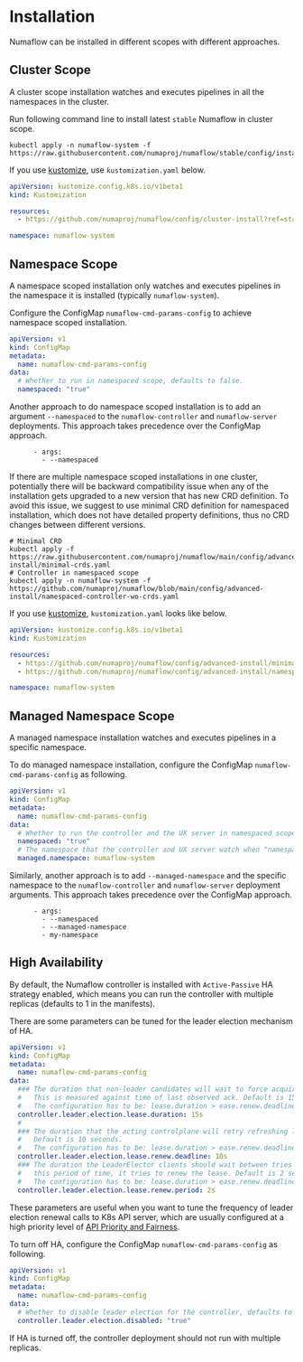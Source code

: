 # Installation

Numaflow can be installed in different scopes with different approaches.

## Cluster Scope

A cluster scope installation watches and executes pipelines in all the namespaces in the cluster.

Run following command line to install latest `stable` Numaflow in cluster scope.

```shell
kubectl apply -n numaflow-system -f https://raw.githubusercontent.com/numaproj/numaflow/stable/config/install.yaml
```

If you use [kustomize](https://kustomize.io/), use `kustomization.yaml` below.

```yaml
apiVersion: kustomize.config.k8s.io/v1beta1
kind: Kustomization

resources:
  - https://github.com/numaproj/numaflow/config/cluster-install?ref=stable # Or specify a version

namespace: numaflow-system
```

## Namespace Scope

A namespace scoped installation only watches and executes pipelines in the namespace it is installed (typically `numaflow-system`).

Configure the ConfigMap `numaflow-cmd-params-config` to achieve namespace scoped installation.

```yaml
apiVersion: v1
kind: ConfigMap
metadata:
  name: numaflow-cmd-params-config
data:
  # Whether to run in namespaced scope, defaults to false.
  namespaced: "true"
```

Another approach to do namespace scoped installation is to add an argument `--namespaced` to the `numaflow-controller` and `numaflow-server` deployments. This approach takes precedence over the ConfigMap approach.

```
      - args:
        - --namespaced
```

If there are multiple namespace scoped installations in one cluster, potentially there will be backward compatibility issue when any of the installation gets upgraded to a new version that has new CRD definition. To avoid this issue, we suggest to use minimal CRD definition for namespaced installation, which does not have detailed property definitions, thus no CRD changes between different versions.

```shell
# Minimal CRD
kubectl apply -f https://raw.githubusercontent.com/numaproj/numaflow/main/config/advanced-install/minimal-crds.yaml
# Controller in namespaced scope
kubectl apply -n numaflow-system -f https://github.com/numaproj/numaflow/blob/main/config/advanced-install/namespaced-controller-wo-crds.yaml
```

If you use [kustomize](https://kustomize.io/), `kustomization.yaml` looks like below.

```yaml
apiVersion: kustomize.config.k8s.io/v1beta1
kind: Kustomization

resources:
  - https://github.com/numaproj/numaflow/config/advanced-install/minimal-crds?ref=stable # Or specify a version
  - https://github.com/numaproj/numaflow/config/advanced-install/namespaced-controller?ref=stable # Or specify a version

namespace: numaflow-system
```

## Managed Namespace Scope

A managed namespace installation watches and executes pipelines in a specific namespace.

To do managed namespace installation, configure the ConfigMap `numaflow-cmd-params-config` as following.

```yaml
apiVersion: v1
kind: ConfigMap
metadata:
  name: numaflow-cmd-params-config
data:
  # Whether to run the controller and the UX server in namespaced scope, defaults to false.
  namespaced: "true"
  # The namespace that the controller and UX server watch when "namespaced" is true, defaults to the installation namespace.
  managed.namespace: numaflow-system
```

Similarly, another approach is to add `--managed-namespace` and the specific namespace to the `numaflow-controller` and `numaflow-server` deployment arguments. This approach takes precedence over the ConfigMap approach.

```
      - args:
        - --namespaced
        - --managed-namespace
        - my-namespace
```

## High Availability

By default, the Numaflow controller is installed with `Active-Passive` HA strategy enabled, which means you can run the controller with multiple replicas (defaults to 1 in the manifests).

There are some parameters can be tuned for the leader election mechanism of HA.

```yaml
apiVersion: v1
kind: ConfigMap
metadata:
  name: numaflow-cmd-params-config
data:
  ### The duration that non-leader candidates will wait to force acquire leadership.
  #   This is measured against time of last observed ack. Default is 15 seconds.
  #   The configuration has to be: lease.duration > ease.renew.deadline > lease.renew.period
  controller.leader.election.lease.duration: 15s
  #
  ### The duration that the acting controlplane will retry refreshing leadership before giving up.
  #   Default is 10 seconds.
  #   The configuration has to be: lease.duration > ease.renew.deadline > lease.renew.period
  controller.leader.election.lease.renew.deadline: 10s
  ### The duration the LeaderElector clients should wait between tries of actions, which means every
  #   this period of time, it tries to renew the lease. Default is 2 seconds.
  #   The configuration has to be: lease.duration > ease.renew.deadline > lease.renew.period
  controller.leader.election.lease.renew.period: 2s
```

These parameters are useful when you want to tune the frequency of leader election renewal calls to K8s API server, which are usually configured at a high priority level of [API Priority and Fairness](https://kubernetes.io/docs/concepts/cluster-administration/flow-control/).

To turn off HA, configure the ConfigMap `numaflow-cmd-params-config` as following.

```yaml
apiVersion: v1
kind: ConfigMap
metadata:
  name: numaflow-cmd-params-config
data:
  # Whether to disable leader election for the controller, defaults to false
  controller.leader.election.disabled: "true"
```

If HA is turned off, the controller deployment should not run with multiple replicas.
